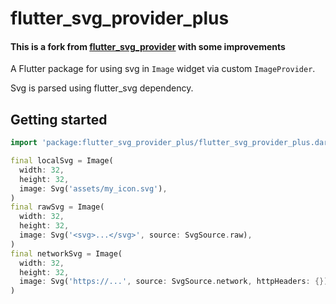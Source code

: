 # flutter_svg_provider_plus

#### This is a fork from [flutter_svg_provider](https://pub.dev/packages/flutter_svg_provider) with some improvements

A Flutter package for using svg in `Image` widget via custom `ImageProvider`.

Svg is parsed using flutter_svg dependency.

## Getting started

```dart
import 'package:flutter_svg_provider_plus/flutter_svg_provider_plus.dart';

final localSvg = Image(
  width: 32,
  height: 32,
  image: Svg('assets/my_icon.svg'),
)
final rawSvg = Image(
  width: 32,
  height: 32,
  image: Svg('<svg>...</svg>', source: SvgSource.raw),
)
final networkSvg = Image(
  width: 32,
  height: 32,
  image: Svg('https://...', source: SvgSource.network, httpHeaders: {}),
)
```
